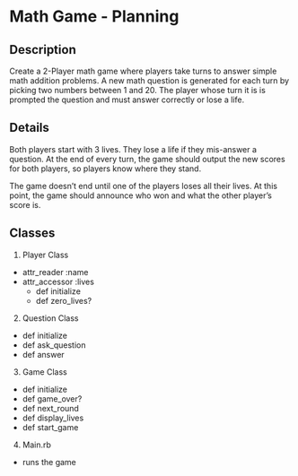# Math Game - Planning

## Description

Create a 2-Player math game where players take turns to answer simple math addition problems. A new math question is generated for each turn by picking two numbers between 1 and 20. The player whose turn it is is prompted the question and must answer correctly or lose a life.

## Details

Both players start with 3 lives. They lose a life if they mis-answer a question. At the end of every turn, the game should output the new scores for both players, so players know where they stand.

The game doesn’t end until one of the players loses all their lives. At this point, the game should announce who won and what the other player’s score is.

## Classes

1. Player Class
  - attr_reader :name
  - attr_accessor :lives
    - def initialize
    - def zero_lives?
  
2. Question Class
  - def initialize
  - def ask_question
  - def answer

3. Game Class
  - def initialize
  - def game_over?
  - def next_round
  - def display_lives
  - def start_game

4. Main.rb
  - runs the game
